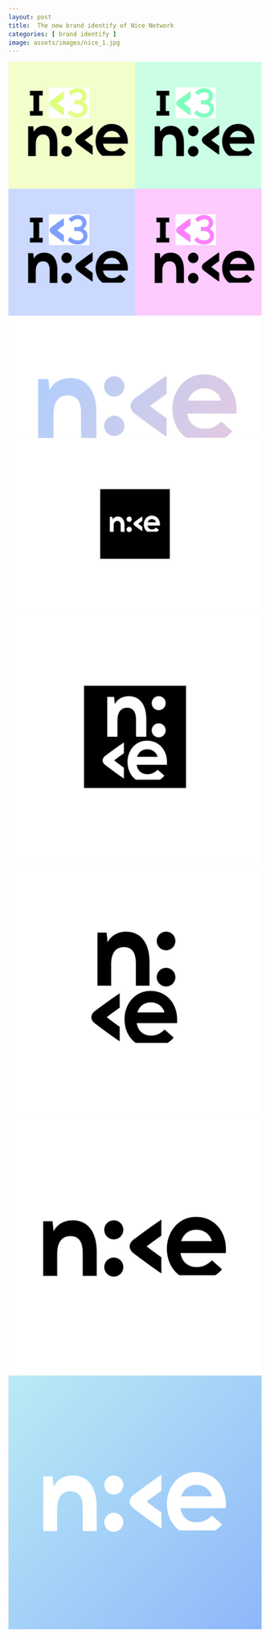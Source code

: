```yaml
---
layout: post
title:  The new brand identify of Nice Network
categories: [ brand identify ]
image: assets/images/nice_1.jpg
---
```

![](/assets/images/nice_7.jpg)
![](/assets/images/nice_6.jpg)
![](/assets/images/nice_5.jpg)
![](/assets/images/nice_4.jpg)
![](/assets/images/nice_3.jpg)
![](/assets/images/nice_2.jpg)
![](/assets/images/nice_1.jpg)
